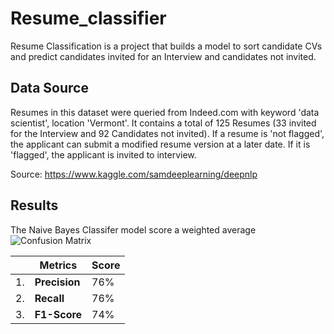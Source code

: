 # Resume_classifier
Resume Classification  is a project that builds a model to sort candidate CVs and predict candidates invited for an Interview and candidates not invited. 

## Data Source
Resumes in this dataset were queried from Indeed.com with keyword 'data scientist', location 'Vermont'. It contains a total of 125 Resumes (33 invited for the Interview and 92 Candidates not invited). If a resume is 'not flagged', the applicant can submit a modified resume version at a later date. If it is 'flagged', the applicant is invited to interview.

Source:  https://www.kaggle.com/samdeeplearning/deepnlp

## Results
The Naive Bayes Classifer model score a weighted average 
![Confusion Matrix](https://miro.medium.com/max/1200/0*-oGC3SE8sPCPdmxs.jpg)


| |Metrics| Score|
|---|---|---|
|1. |**Precision** |  76% | 
|2. |**Recall** | 76% |
|3. |**F1-Score** | 74% | 
